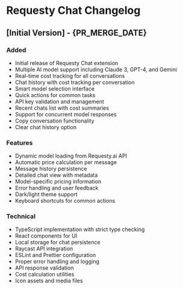 # Requesty Chat Changelog

## [Initial Version] - {PR_MERGE_DATE}

### Added
- Initial release of Requesty Chat extension
- Multiple AI model support including Claude 3, GPT-4, and Gemini
- Real-time cost tracking for all conversations
- Chat history with cost tracking per conversation
- Smart model selection interface
- Quick actions for common tasks
- API key validation and management
- Recent chats list with cost summaries
- Support for concurrent model responses
- Copy conversation functionality
- Clear chat history option

### Features
- Dynamic model loading from Requesty.ai API
- Automatic price calculation per message
- Message history persistence
- Detailed chat view with metadata
- Model-specific pricing information
- Error handling and user feedback
- Dark/light theme support
- Keyboard shortcuts for common actions

### Technical
- TypeScript implementation with strict type checking
- React components for UI
- Local storage for chat persistence
- Raycast API integration
- ESLint and Prettier configuration
- Proper error handling and logging
- API response validation
- Cost calculation utilities
- Icon assets and media files
